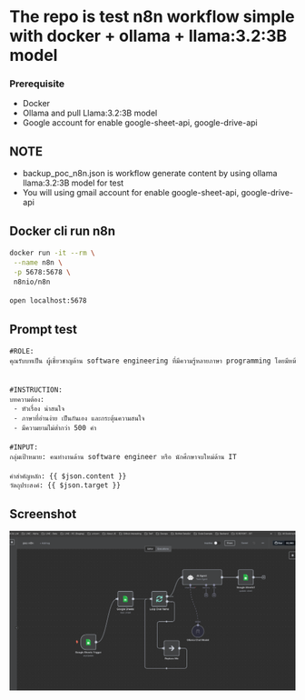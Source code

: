 # The repo is test n8n workflow simple with docker + ollama + llama:3.2:3B model

### Prerequisite
- Docker
- Ollama and pull Llama:3.2:3B model
- Google account for enable google-sheet-api, google-drive-api


## NOTE
- backup_poc_n8n.json is workflow generate content by using ollama llama:3.2:3B model for test
- You will using gmail account for enable google-sheet-api, google-drive-api


## Docker cli run n8n
```sh
docker run -it --rm \
 --name n8n \
 -p 5678:5678 \
 n8nio/n8n

open localhost:5678
```

## Prompt test
```txt
#ROLE:
คุณรับบทเป็น ผู้เชี่ยวชาญด้าน software engineering ที่มีความรู้หลายภาษา programming โดยมีหน้าที่มุ่เน้น สร้างเนื้อหาเป็นมิตรต่อทั้งผู้อ่าน และกระตุ้นให้ผู้เข้าชมมีส่วนร่วมผ่านเนื้อหาที่อ่านง่ายและใช้ภาษาที่เข้าถึงได้ง่าย


#INSTRUCTION:
บทความต้อง:
 - หัวเรื่อง น่าสนใจ
 - ภาษาที่อ่านง่าย เป็นกันเอง และกระตุ้นความสนใจ
 - มีความยามไม่ต่ำกว่า 500 คำ

#INPUT:
กลุ่มเป้าหมาย: คนทำงานด้าน software engineer หรือ นักศึกษาจบใหม่ด้าน IT

คำสำคัญหลัก: {{ $json.content }}
วัตถุประสงค์: {{ $json.target }}
```


## Screenshot
![n8n](./screenshot.png)